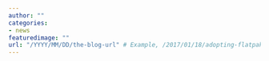 ```yaml
---
author: ""
categories:
- news
featuredimage: ""
url: "/YYYY/MM/DD/the-blog-url" # Example, /2017/01/18/adopting-flatpak-to-reassemble-third-party-applications
---
```


